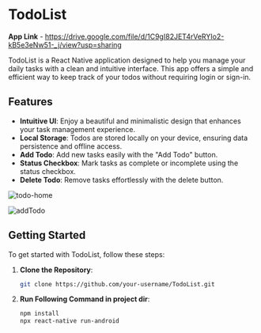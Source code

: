 # TodoList
**App Link** - https://drive.google.com/file/d/1C9gI82JET4rVeRYIo2-kB5e3eNw51-_j/view?usp=sharing

TodoList is a React Native application designed to help you manage your daily tasks with a clean and intuitive interface. This app offers a simple and efficient way to keep track of your todos without requiring login or sign-in.

## Features

- **Intuitive UI**: Enjoy a beautiful and minimalistic design that enhances your task management experience.
- **Local Storage**: Todos are stored locally on your device, ensuring data persistence and offline access.
- **Add Todo**: Add new tasks easily with the "Add Todo" button.
- **Status Checkbox**: Mark tasks as complete or incomplete using the status checkbox.
- **Delete Todo**: Remove tasks effortlessly with the delete button.

![todo-home](https://github.com/user-attachments/assets/4bd9afa8-c16f-4409-83b4-a3fa94148a02)

![addTodo](https://github.com/user-attachments/assets/bf46bf90-41f0-4cef-bbd6-3410df869eb8)

## Getting Started

To get started with TodoList, follow these steps:

1. **Clone the Repository**:
   ```bash
   git clone https://github.com/your-username/TodoList.git
1. **Run Following Command in project dir**:
   ```bash
   npm install
   npx react-native run-android
  
   
